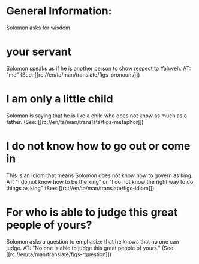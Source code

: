 # General Information:

Solomon asks for wisdom.

# your servant

Solomon speaks as if he is another person to show respect to Yahweh. AT: "me" (See: [[rc://en/ta/man/translate/figs-pronouns]])

# I am only a little child

Solomon is saying that he is like a child who does not know as much as a father. (See: [[rc://en/ta/man/translate/figs-metaphor]])

# I do not know how to go out or come in

This is an idiom that means Solomon does not know how to govern as king. AT: "I do not know how to be the king" or "I do not know the right way to do things as king" (See: [[rc://en/ta/man/translate/figs-idiom]])

# For who is able to judge this great people of yours?

Solomon asks a question to emphasize that he knows that no one can judge. AT: "No one is able to judge this great people of yours." (See: [[rc://en/ta/man/translate/figs-rquestion]])